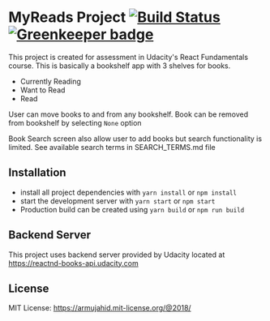 # MyReads Project [![Build Status](https://travis-ci.org/armujahid/reactnd-project-myreads.svg?branch=master)](https://travis-ci.org/armujahid/reactnd-project-myreads) [![Greenkeeper badge](https://badges.greenkeeper.io/armujahid/reactnd-project-myreads.svg)](https://greenkeeper.io/)


This project is created for assessment in Udacity's React Fundamentals course.
This is basically a bookshelf app with 3 shelves for books.


* Currently Reading
* Want to Read
* Read

User can move books to and from any bookshelf. Book can be removed from bookshelf by selecting `None` option

Book Search screen also allow user to add books but search functionality is limited.
See available search terms in SEARCH_TERMS.md file



## Installation

* install all project dependencies with `yarn install` or `npm install`
* start the development server with `yarn start` or `npm start`
* Production build can be created using  `yarn build` or `npm run build`

## Backend Server

This project uses backend server provided by Udacity located at https://reactnd-books-api.udacity.com

## License

MIT License: https://armujahid.mit-license.org/@2018/
